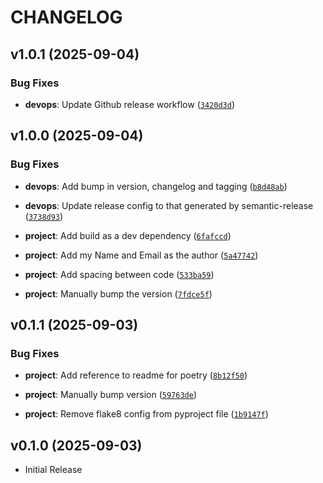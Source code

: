 # CHANGELOG

<!-- version list -->

## v1.0.1 (2025-09-04)

### Bug Fixes

- **devops**: Update Github release workflow
  ([`3420d3d`](https://github.com/marksmall/python-lib/commit/3420d3d573fda7737219adec205e3b34ff90085e))


## v1.0.0 (2025-09-04)

### Bug Fixes

- **devops**: Add bump in version, changelog and tagging
  ([`b8d48ab`](https://github.com/marksmall/python-lib/commit/b8d48ab1c6c561e0cca9a4e8376d7381ba48e94d))

- **devops**: Update release config to that generated by semantic-release
  ([`3738d93`](https://github.com/marksmall/python-lib/commit/3738d93a93641fb2536f5fa24ecab5e233dcd818))

- **project**: Add build as a dev dependency
  ([`6fafccd`](https://github.com/marksmall/python-lib/commit/6fafccd048faed8319dce6c70167f4b739fa3845))

- **project**: Add my Name and Email as the author
  ([`5a47742`](https://github.com/marksmall/python-lib/commit/5a47742344d9d0c04701a93db5b64fbc3b6e1ca0))

- **project**: Add spacing between code
  ([`533ba59`](https://github.com/marksmall/python-lib/commit/533ba594058ab5e9c162dce8af930c1f56a02f1c))

- **project**: Manually bump the version
  ([`7fdce5f`](https://github.com/marksmall/python-lib/commit/7fdce5f9b8f350879d7e26ac2d0b3a536ccaabc5))


## v0.1.1 (2025-09-03)

### Bug Fixes

- **project**: Add reference to readme for poetry
  ([`8b12f50`](https://github.com/marksmall/python-lib/commit/8b12f502a19c8f2940dcc50fc5785ee5f0ffae7a))

- **project**: Manually bump version
  ([`59763de`](https://github.com/marksmall/python-lib/commit/59763de5acc3b25c836f58d9a15096252ea1c541))

- **project**: Remove flake8 config from pyproject file
  ([`1b9147f`](https://github.com/marksmall/python-lib/commit/1b9147fcc9f921edd3746d4b975703f42088626b))


## v0.1.0 (2025-09-03)

- Initial Release
